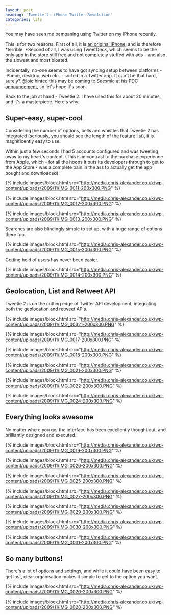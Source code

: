 ```yaml
---
layout: post
heading: 'Tweetie 2: iPhone Twitter Revolution'
categories: life
---
```


You may have seen me bemoaning using Twitter on my iPhone recently.

This is for two reasons. First of all, it is [an original iPhone](http://www.chris-alexander.co.uk/1337), and is therefore *terrible. *Second of all, I was using TweetDeck, which seems to be the only app in the store still free and not completely stuffed with ads - and also the slowest and most bloated.

Incidentally, no-one seems to have got syncing setup between platforms - iPhone, desktop, web etc. - sorted in a Twitter app. It can't be that hard, surely? @loic hinted this may be coming to [Seesmic](http://seesmic.com) at his [PDC announcement](http://www.loiclemeur.com/english/2009/11/seesmic-for-windows-preview-launching-today.html), so let's hope it's soon.

Back to the job at hand - Tweetie 2. I have used this for about 20 minutes, and it's a masterpiece. Here's why.

## Super-easy, super-cool

Considering the number of options, bells and whistles that Tweetie 2 has integrated (seriously, you should see the length of the [feature list](http://www.atebits.com/tweetie-iphone/)), it is magnificently easy to use.

Within just a few seconds I had 5 accounts configured and was tweeting away to my heart's content. (This is in contrast to the purchase experience from Apple, which - for all the hoops it puts its developers through to get to the App Store - was a complete pain in the ass to actually get the app bought and downloaded).

{% include images/block.html src="http://media.chris-alexander.co.uk/wp-content/uploads/2009/11/IMG_0011-200x300.PNG" %}

{% include images/block.html src="http://media.chris-alexander.co.uk/wp-content/uploads/2009/11/IMG_0012-200x300.PNG" %}

{% include images/block.html src="http://media.chris-alexander.co.uk/wp-content/uploads/2009/11/IMG_0013-200x300.PNG" %}

Searches are also blindingly simple to set up, with a huge range of options there too.

{% include images/block.html src="http://media.chris-alexander.co.uk/wp-content/uploads/2009/11/IMG_0015-200x300.PNG" %}

Getting hold of users has never been easier.

{% include images/block.html src="http://media.chris-alexander.co.uk/wp-content/uploads/2009/11/IMG_0014-200x300.PNG" %}

## Geolocation, List and Retweet API

Tweetie 2 is on the cutting edge of Twitter API development, integrating both the geolocation and retweet APIs.

{% include images/block.html src="http://media.chris-alexander.co.uk/wp-content/uploads/2009/11/IMG_00321-200x300.PNG" %}

{% include images/block.html src="http://media.chris-alexander.co.uk/wp-content/uploads/2009/11/IMG_0017-200x300.PNG" %}

{% include images/block.html src="http://media.chris-alexander.co.uk/wp-content/uploads/2009/11/IMG_0018-200x300.PNG" %}

{% include images/block.html src="http://media.chris-alexander.co.uk/wp-content/uploads/2009/11/IMG_0021-200x300.PNG" %}

{% include images/block.html src="http://media.chris-alexander.co.uk/wp-content/uploads/2009/11/IMG_0022-200x300.PNG" %}

{% include images/block.html src="http://media.chris-alexander.co.uk/wp-content/uploads/2009/11/IMG_0024-200x300.PNG" %}

## Everything looks awesome

No matter where you go, the interface has been excellently thought out, and brilliantly designed and executed.

{% include images/block.html src="http://media.chris-alexander.co.uk/wp-content/uploads/2009/11/IMG_0019-200x300.PNG" %}

{% include images/block.html src="http://media.chris-alexander.co.uk/wp-content/uploads/2009/11/IMG_0026-200x300.PNG" %}

{% include images/block.html src="http://media.chris-alexander.co.uk/wp-content/uploads/2009/11/IMG_0025-200x300.PNG" %}

{% include images/block.html src="http://media.chris-alexander.co.uk/wp-content/uploads/2009/11/IMG_0027-200x300.PNG" %}

{% include images/block.html src="http://media.chris-alexander.co.uk/wp-content/uploads/2009/11/IMG_0029-200x300.PNG" %}

{% include images/block.html src="http://media.chris-alexander.co.uk/wp-content/uploads/2009/11/IMG_0030-200x300.PNG" %}

{% include images/block.html src="http://media.chris-alexander.co.uk/wp-content/uploads/2009/11/IMG_0031-200x300.PNG" %}

## So many buttons!

There's a lot of options and settings, and while it could have been easy to get lost, clear organisation makes it simple to get to the option you want.

{% include images/block.html src="http://media.chris-alexander.co.uk/wp-content/uploads/2009/11/IMG_0020-200x300.PNG" %}

{% include images/block.html src="http://media.chris-alexander.co.uk/wp-content/uploads/2009/11/IMG_0028-200x300.PNG" %}